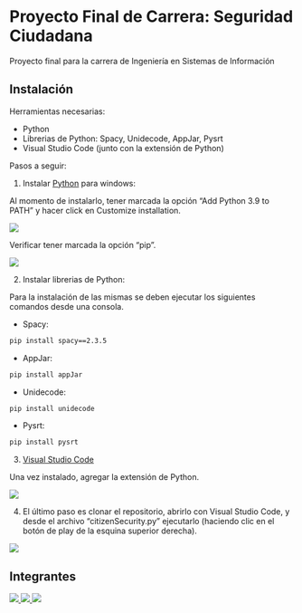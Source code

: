 # Proyecto Final de Carrera: Seguridad Ciudadana

Proyecto final para la carrera de Ingeniería en Sistemas de Información

## Instalación

Herramientas necesarias:

- Python
- Librerias de Python: Spacy, Unidecode, AppJar, Pysrt
- Visual Studio Code (junto con la extensión de Python)

Pasos a seguir:

1. Instalar [Python](https://www.python.org/downloads/) para windows:
 
Al momento de instalarlo, tener marcada la opción “Add Python 3.9 to PATH” y hacer click en Customize installation.

<img src="https://i.ibb.co/kMQGcLc/image1.png" align="center" />

Verificar tener marcada la opción “pip”.

<img src="https://i.ibb.co/5hQmxph/image2.png" align="center"/>

2. Instalar librerias de Python:

Para la instalación de las mismas se deben ejecutar los siguientes comandos desde una consola.

* Spacy: 
```bash
pip install spacy==2.3.5
```
* AppJar: 
```bash
pip install appJar
```
* Unidecode: 
```bash
pip install unidecode
```
* Pysrt: 
```bash
pip install pysrt
```

3. [Visual Studio Code](https://code.visualstudio.com/)

Una vez instalado, agregar la extensión de Python.

<img src="https://i.ibb.co/Xt4htyN/image5.png" align="center"/>

4. El último paso es clonar el repositorio, abrirlo con Visual Studio Code, y desde el archivo “citizenSecurity.py” ejecutarlo (haciendo clic en el botón de play de la esquina superior derecha).

<img src="https://i.ibb.co/1rpDJ0h/image3.png" align="center"/>

## Integrantes
<a href="https://www.linkedin.com/in/mateo-chamorro/" target="_blank">
    <img src="https://media-exp1.licdn.com/dms/image/C4E03AQG_JpVukF0mcw/profile-displayphoto-shrink_200_200/0/1589666267075?e=1623888000&v=beta&t=ve5Ylxv3La4JifK_TFzM3cxOGRNhgkevvTbic_0QDEA">
</a>
<a href="https://www.linkedin.com/in/jeanpierresaintmartin/" target="_blank">
   <img src="https://media-exp1.licdn.com/dms/image/C4D03AQHdx0usKgjA7w/profile-displayphoto-shrink_200_200/0/1615761356000?e=1623888000&v=beta&t=xHOAHTV3wa3X-TFgPArLVP8rVjHZYVW1IT89IbVurdw">
</a>
<a href="https://www.linkedin.com/in/lautaronudel/" target="_blank">
    <img src="https://media-exp1.licdn.com/dms/image/C4D03AQHY3WshFFYQuA/profile-displayphoto-shrink_200_200/0/1572288910025?e=1623888000&v=beta&t=npqXJAJW3v_j_a6Hjxn9tMxOpGeyBvarzxAS2CY8aPU">
</a>